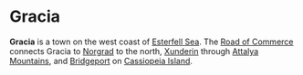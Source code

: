 # Gracia

**Gracia** is a town on the west coast of [Esterfell Sea](../../mote/esterfell/lenya/esterfell-sea/esterfell-sea.md). The [Road of Commerce](road-of-commerce.md) connects Gracia to [Norgrad](norgrad.md) to the north, [Xunderin](xunderin.md) through [Attalya Mountains](../../mote/esterfell/lenya/attalya-mountains), and [Bridgeport](bridgeport/bridgeport.md) on [Cassiopeia Island](../../mote/esterfell/lenya/esterfell-sea/cassiopeia-island.md).
